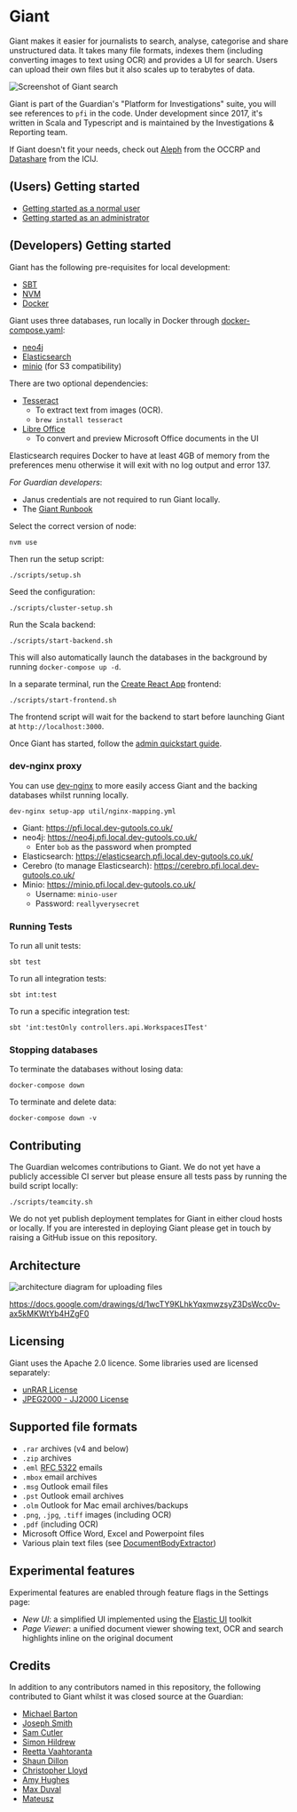 # Giant

Giant makes it easier for journalists to search, analyse, categorise and share unstructured data.
It takes many file formats, indexes them (including converting images to text using OCR) and
provides a UI for search. Users can upload their own files but it also scales up to terabytes
of data. 

![Screenshot of Giant search](docs/images/giant-screenshot.png)

Giant is part of the Guardian's "Platform for Investigations" suite, you will see references
to `pfi` in the code. Under development since 2017, it's written in Scala and Typescript and
is maintained by the Investigations & Reporting team.

If Giant doesn't fit your needs, check out [Aleph](https://github.com/alephdata/aleph/) from
the OCCRP and [Datashare](github.com/icij/datashare) from the ICIJ.

## (Users) Getting started

- [Getting started as a normal user](./docs/01-user-quickstart.md)
- [Getting started as an administrator](./docs/02-admin-quickstart.md)

## (Developers) Getting started

Giant has the following pre-requisites for local development:

- [SBT](https://www.scala-sbt.org/)
- [NVM](https://github.com/creationix/nvm)
- [Docker](https://www.docker.com/)

Giant uses three databases, run locally in Docker through [docker-compose.yaml](./docker-compose.yml):

- [neo4j](https://neo4j.com/)
- [Elasticsearch](https://www.elastic.co/elasticsearch/)
- [minio](https://min.io/) (for S3 compatibility)

There are two optional dependencies:

- [Tesseract](https://github.com/tesseract-ocr/tesseract)
  - To extract text from images (OCR).
  - `brew install tesseract`
- [Libre Office](https://www.libreoffice.org/)
  - To convert and preview Microsoft Office documents in the UI

Elasticsearch requires Docker to have at least 4GB of memory from the preferences menu otherwise
it will exit with no log output and error 137.

*For Guardian developers*:

- Janus credentials are not required to run Giant locally.
- The [Giant Runbook](https://docs.google.com/document/d/12gInBe7e79vathKXdv6DSJ3QmtDL-zAH5R0_Lwn6bJQ)

Select the correct version of node:

```
nvm use
```

Then run the setup script:

```
./scripts/setup.sh
```

Seed the configuration:

```
./scripts/cluster-setup.sh
```

Run the Scala backend:

```
./scripts/start-backend.sh
```

This will also automatically launch the databases in the background by running
`docker-compose up -d`. 

In a separate terminal, run the [Create React App](https://github.com/facebook/create-react-app)
frontend:

```
./scripts/start-frontend.sh
```

The frontend script will wait for the backend to start before launching Giant at
`http://localhost:3000`.

Once Giant has started, follow the [admin quickstart guide](./docs/02-admin-quickstart.md).

### dev-nginx proxy

You can use [dev-nginx](https://github.com/guardian/dev-nginx) to more easily access Giant
and the backing databases whilst running locally.

```
dev-nginx setup-app util/nginx-mapping.yml
```

- Giant: https://pfi.local.dev-gutools.co.uk/
- neo4j: https://neo4j.pfi.local.dev-gutools.co.uk/
    - Enter `bob` as the password when prompted
- Elasticsearch: https://elasticsearch.pfi.local.dev-gutools.co.uk/
- Cerebro (to manage Elasticsearch): https://cerebro.pfi.local.dev-gutools.co.uk/
- Minio: https://minio.pfi.local.dev-gutools.co.uk/
    - Username: `minio-user`
    - Password: `reallyverysecret`

### Running Tests

To run all unit tests:

```
sbt test
```

To run all integration tests:

```
sbt int:test
```

To run a specific integration test:

```
sbt 'int:testOnly controllers.api.WorkspacesITest'
```

### Stopping databases

To terminate the databases without losing data:

```
docker-compose down
```

To terminate and delete data:

```
docker-compose down -v
```

## Contributing

The Guardian welcomes contributions to Giant. We do not yet have a publicly accessible CI
server but please ensure all tests pass by running the build script locally:

```
./scripts/teamcity.sh
```

We do not yet publish deployment templates for Giant in either cloud hosts or locally. If you
are interested in deploying Giant please get in touch by raising a GitHub issue on this repository.

## Architecture

![architecture diagram for uploading files](docs/images/giant_upload_arch.png)

https://docs.google.com/drawings/d/1wcTY9KLhkYqxmwzsyZ3DsWcc0v-ax5kMKWtYb4HZgF0

## Licensing

Giant uses the Apache 2.0 licence. Some libraries used are licensed separately:

- [unRAR License](https://github.com/junrar/junrar/blob/c9969c898ebf34e3710f96395d049762c2bff5b8/LICENSE#L13)
- [JPEG2000 - JJ2000 License](https://github.com/jai-imageio/jai-imageio-jpeg2000/blob/master/LICENSE-JJ2000.txt)

## Supported file formats

- `.rar` archives (v4 and below)
- `.zip` archives
- `.eml` [RFC 5322](https://www.loc.gov/preservation/digital/formats/fdd/fdd000388.shtml) emails
- `.mbox` email archives
- `.msg` Outlook email files
- `.pst` Outlook email archives
- `.olm` Outlook for Mac email archives/backups
- `.png`, `.jpg`, `.tiff` images (including OCR)
- `.pdf` (including OCR)
- Microsoft Office Word, Excel and Powerpoint files
- Various plain text files (see [DocumentBodyExtractor](./backend/app/extraction/DocumentBodyExtractor.scala))

## Experimental features

Experimental features are enabled through feature flags in the Settings page:

- *New UI*: a simplified UI implemented using the [Elastic UI](https://elastic.github.io/eui/) toolkit
- *Page Viewer*: a unified document viewer showing text, OCR and search highlights inline on the original document

## Credits

In addition to any contributors named in this repository, the following contributed to Giant
whilst it was closed source at the Guardian:

- [Michael Barton](https://github.com/mbarton)
- [Joseph Smith](https://github.com/joelochlann)
- [Sam Cutler](https://github.com/itsibitzi)
- [Simon Hildrew](https://github.com/sihil)
- [Reetta Vaahtoranta](https://github.com/Reettaphant)
- [Shaun Dillon](https://github.com/shaundillon)
- [Christopher Lloyd](https://github.com/clloyd)
- [Amy Hughes](https://github.com/amyhughes)
- [Max Duval](https://github.com/mxdvl)
- [Mateusz](https://github.com/paperboyo)